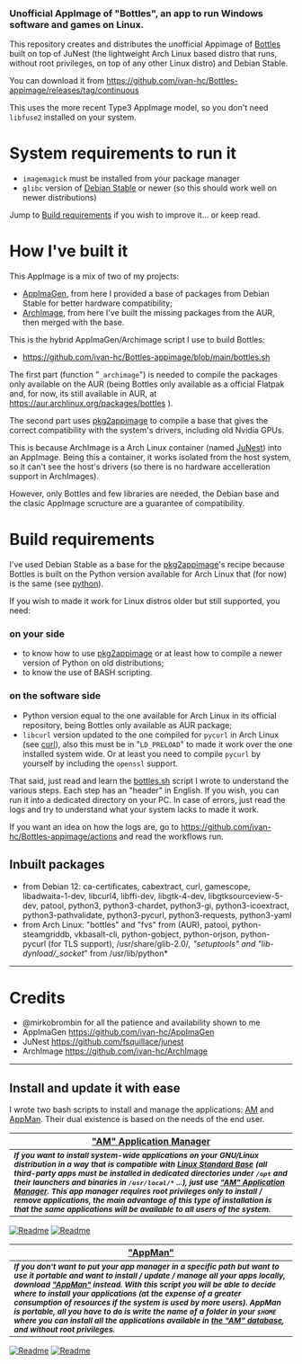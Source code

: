 ### Unofficial AppImage of "Bottles", an app to run Windows software and games on Linux.
This repository creates and distributes the unofficial Appimage of [Bottles](https://usebottles.com/) built on top of JuNest (the lightweight Arch Linux based distro that runs, without root privileges, on top of any other Linux distro) and Debian Stable.

You can download it from https://github.com/ivan-hc/Bottles-appimage/releases/tag/continuous

This uses the more recent Type3 AppImage model, so you don't need `libfuse2` installed on your system.

# System requirements to run it
- `imagemagick` must be installed from your package manager
- `glibc` version of [Debian Stable](https://packages.debian.org/stable/source/glibc) or newer (so this should work well on newer distributions)

Jump to [Build requirements](build-requirements) if you wish to improve it... or keep read.

# How I've built it
This AppImage is a mix of two of my projects:
- [AppImaGen](https://github.com/ivan-hc/AppImaGen), from here I provided a base of packages from Debian Stable for better hardware compatibility;
- [ArchImage](https://github.com/ivan-hc/ArchImage), from here I've built the missing packages from the AUR, then merged with the base.

This is the hybrid AppImaGen/Archimage script I use to build Bottles:
- https://github.com/ivan-hc/Bottles-appimage/blob/main/bottles.sh

The first part (function "`_archimage`") is needed to compile the packages only available on the AUR (being Bottles only available as a official Flatpak and, for now, its still available in AUR, at https://aur.archlinux.org/packages/bottles ).

The second part uses [pkg2appimage](https://github.com/AppImageCommunity/pkg2appimage) to compile a base that gives the correct compatibility with the system's drivers, including old Nvidia GPUs.

This is because ArchImage is a Arch Linux container (named [JuNest](https://github.com/fsquillace/junest)) into an AppImage. Being this a container, it works isolated from the host system, so it can't see the host's drivers (so there is no hardware accelleration support in ArchImages).

However, only Bottles and few libraries are needed, the Debian base and the clasic AppImage scructure are a guarantee of compatibility.

# Build requirements
I've used Debian Stable as a base for the [pkg2appimage](https://github.com/AppImageCommunity/pkg2appimage)'s recipe because Bottles is built on the Python version available for Arch Linux that (for now) is the same (see [python](https://archlinux.org/packages/core/x86_64/python/)).

If you wish to made it work for Linux distros older but still supported, you need:
### on your side
- to know how to use [pkg2appimage](https://github.com/AppImageCommunity/pkg2appimage) or at least how to compile a newer version of Python on old distributions;
- to know the use of BASH scripting.

### on the software side
- Python version equal to the one available for Arch Linux in its official repository, being Bottles only available as AUR package;
- `libcurl` version updated to the one compiled for `pycurl` in Arch Linux (see [curl](https://archlinux.org/packages/core/x86_64/curl/)), also this must be in "`LD_PRELOAD`" to made it work over the one installed system wide. Or at least you need to compile `pycurl` by yourself by including the `openssl` support.

That said, just read and learn the [bottles.sh](https://github.com/ivan-hc/Bottles-appimage/blob/main/bottles.sh) script I wrote to understand the various steps. Each step has an "header" in English. If you wish, you can run it into a dedicated directory on your PC. In case of errors, just read the logs and try to understand what your system lacks to made it work.

If you want an idea on how the logs are, go to https://github.com/ivan-hc/Bottles-appimage/actions and read the workflows run.

## Inbuilt packages
- from Debian 12: ca-certificates, cabextract, curl, gamescope, libadwaita-1-dev, libcurl4, libffi-dev, libgtk-4-dev, libgtksourceview-5-dev, patool, python3, python3-chardet, python3-gi, python3-icoextract, python3-pathvalidate, python3-pycurl, python3-requests, python3-yaml
- from Arch Linux: "bottles" and "fvs" from (AUR), patool, python-steamgriddb, vkbasalt-cli, python-gobject, python-orjson, python-pycurl (for TLS support), /usr/share/glib-2.0/*, "setuptools" and "lib-dynload/_socket*" from /usr/lib/python*

---------------------------------
# Credits

- @mirkobrombin for all the patience and availability shown to me
- AppImaGen https://github.com/ivan-hc/AppImaGen
- JuNest https://github.com/fsquillace/junest
- ArchImage https://github.com/ivan-hc/ArchImage

---------------------------------
## Install and update it with ease

I wrote two bash scripts to install and manage the applications: [AM](https://github.com/ivan-hc/AM-Application-Manager) and [AppMan](https://github.com/ivan-hc/AppMan). Their dual existence is based on the needs of the end user.

| [**"AM" Application Manager**](https://github.com/ivan-hc/AM-Application-Manager) |
| -- |
| <sub>***If you want to install system-wide applications on your GNU/Linux distribution in a way that is compatible with [Linux Standard Base](https://refspecs.linuxfoundation.org/lsb.shtml) (all third-party apps must be installed in dedicated directories under `/opt` and their launchers and binaries in `/usr/local/*` ...), just use ["AM" Application Manager](https://github.com/ivan-hc/AM-Application-Manager). This app manager requires root privileges only to install / remove applications, the main advantage of this type of installation is that the same applications will be available to all users of the system.***</sub>
[![Readme](https://img.shields.io/github/stars/ivan-hc/AM-Application-Manager?label=%E2%AD%90&style=for-the-badge)](https://github.com/ivan-hc/AM-Application-Manager/stargazers) [![Readme](https://img.shields.io/github/license/ivan-hc/AM-Application-Manager?label=&style=for-the-badge)](https://github.com/ivan-hc/AM-Application-Manager/blob/main/LICENSE)

| [**"AppMan"**](https://github.com/ivan-hc/AppMan)
| --
| <sub>***If you don't want to put your app manager in a specific path but want to use it portable and want to install / update / manage all your apps locally, download ["AppMan"](https://github.com/ivan-hc/AppMan) instead. With this script you will be able to decide where to install your applications (at the expense of a greater consumption of resources if the system is used by more users). AppMan is portable, all you have to do is write the name of a folder in your `$HOME` where you can install all the applications available in [the "AM" database](https://github.com/ivan-hc/AM-Application-Manager/tree/main/programs), and without root privileges.***</sub>
[![Readme](https://img.shields.io/github/stars/ivan-hc/AppMan?label=%E2%AD%90&style=for-the-badge)](https://github.com/ivan-hc/AppMan/stargazers) [![Readme](https://img.shields.io/github/license/ivan-hc/AppMan?label=&style=for-the-badge)](https://github.com/ivan-hc/AppMan/blob/main/LICENSE)
